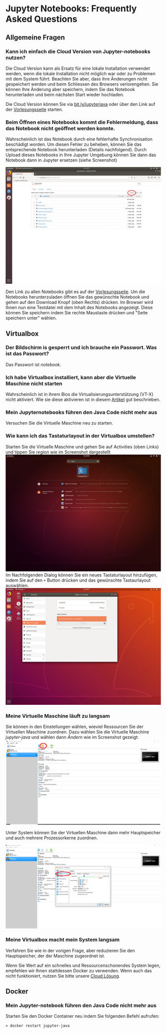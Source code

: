# Jupyter Notebooks: Frequently Asked Questions

## Allgemeine Fragen

### Kann ich  einfach die Cloud Version von Jupyter-notebooks nutzen?

Die Cloud Version kann als Ersatz für eine lokale Installation verwendet werden, wenn die lokale Installation nicht möglich war oder zu Problemen mit dem System führt. Beachten Sie aber, dass ihre Änderungen nicht gespeichert werden und beim Schliessen des Browsers verlorengehen. Sie können Ihre Änderung aber speichern, indem Sie das Notebook herunterladen und beim nächsten Start wieder hochladen. 

Die Cloud Version können Sie via [bit.ly/jupyterjava](bit.ly/jupyterjava) oder über den Link auf der [Vorlesungsseite](https://dmi.unibas.ch/de/studium/computer-science-informatik/lehrangebot-hs19/vorlesung-grundlagen-der-programmierung/) starten. 


### Beim Öffnen eines Notebooks kommt die Fehlermeldung, dass das Notebook nicht geöffnet werden konnte. 

Wahrscheinlich ist das Notebook durch eine fehlerhafte Synchronisation beschädigt worden. Um diesen Fehler zu beheben, können Sie das entsprechende Notebook herunterladen (Details nachfolgend). Durch Upload dieses Notebooks in Ihre Jupyter Umgebung können Sie dann das Notebook dann in Jupyter ersetzen (siehe Screenshot) 

![upload](images/upload.png)


Den Link zu allen Notebooks gibt es auf der [Vorlesungsseite](https://dmi.unibas.ch/de/studium/computer-science-informatik/lehrangebot-hs19/vorlesung-grundlagen-der-programmierung/). Um die Notebooks herunterzuladen öffnen Sie das gewünschte Notebook und gehen auf den Download Knopf (oben Rechts) drücken. Im Browser wird Ihnen nun eine Textdatei mit dem Inhalt des Notebooks angezeigt. Diese können Sie speichern indem Sie rechte Maustaste drücken und "Seite speichern unter" wählen. 

## Virtualbox

### Der Bildschirm is gesperrt und ich brauche ein Passwort. Was ist das Passwort?
Das Passwort ist *notebook*.


### Ich habe Virtualbox installiert, kann aber die Virtuelle Maschine nicht starten
Wahrscheinlich ist in ihrem Bios die Virtualisierungsunterstützung (VT-X) nicht aktiviert. Wie sie diese aktivieren ist in diesem [Artikel](https://www.tactig.com/enable-intel-vt-x-amd-virtualization-pc-vmware-virtualbox/) gut beschrieben.

### Mein Jupyternotebooks führen den Java Code nicht mehr aus

Versuchen Sie die Virtuelle Maschine neu zu starten. 


### Wie kann ich das Tastaturlayout in der Virtualbox umstellen?

Starten Sie die Virtuelle Maschine und gehen Sie auf Activities (oben Links) und tippen Sie *region* wie im Screenshot dargestellt
![keyboard1](images/select-keyboard-1.png)
Im Nachfolgenden Dialog können Sie ein neues Tastaturlayout hinzufügen, indem Sie auf den ```+``` Button drücken und das gewünschte Tastaurlayout auswählen.
![keyboard1](images/select-keyboard-2.png)


### Meine Virtuelle Maschine läuft zu langsam 

Sie können in den Einstellungen wählen, wieviel Ressourcen Sie der Virtuellen Maschine zuordnen. Dazu wählen Sie die Virtuelle Maschine *jupyter-java* und wählen dann *Ändern* wie im Screenshot gezeigt:
![vbox1](images/vbox.png)

Unter System können Sie der Virtuellen Maschine dann mehr Hauptspeicher und auch mehrere Prozessorkerne zuordnen.

![vbox1](images/vbox-2.png)

### Meine Virtualbox macht mein System langsam

Verfahren Sie wie in der vorigen Frage, aber reduzieren Sie den Hauptspeicher, der der Maschine zugeordnet ist. 

Wenn Sie Wert auf ein schnelles und Ressourcenschonendes System legen, empfehlen wir Ihnen stattdessen Docker zu verwenden. 
Wenn auch das nicht funktioniert, nutzen Sie bitte unsere [Cloud Lösung](https://bit.ly/jupyterjava).


## Docker 

### Mein Jupyter-notebook führen den Java Code nicht mehr aus

Starten Sie den Docker Container neu indem Sie folgenden Befehl aufrufen:

```
> docker restart jupyter-java
```
